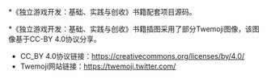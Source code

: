*《独立游戏开发：基础、实践与创收》书籍配套项目源码。

*《独立游戏开发：基础、实践与创收》书籍插图采用了部分Twemoji图像，该图像基于CC-BY 4.0协议分享。<br>
* CC_BY 4.0协议链接：https://creativecommons.org/licenses/by/4.0/<br>
* Twemoji网站链接：https://twemoji.twitter.com/
